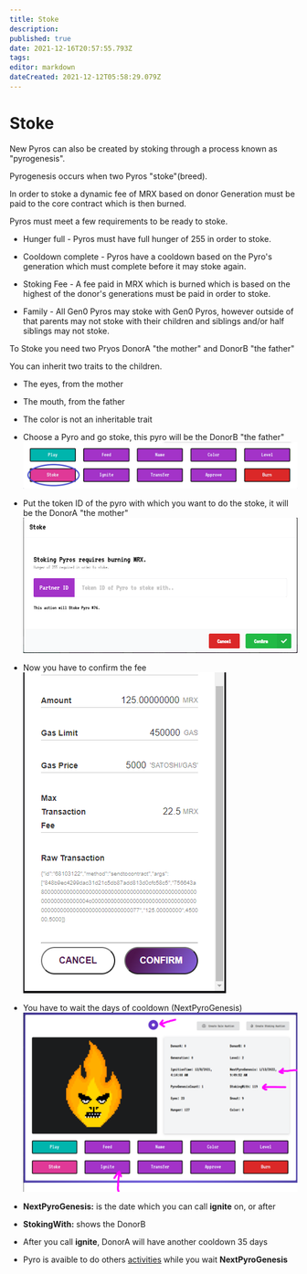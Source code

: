 ```yaml
---
title: Stoke
description: 
published: true
date: 2021-12-16T20:57:55.793Z
tags: 
editor: markdown
dateCreated: 2021-12-12T05:58:29.079Z
---
```


# Stoke
New Pyros can also be created by stoking through a process known as "pyrogenesis".

Pyrogenesis occurs when two Pyros "stoke"(breed).

In order to stoke a dynamic fee of MRX based on donor Generation must be paid to the core contract which is then burned.

Pyros must meet a few requirements to be ready to stoke.

- Hunger full - Pyros must have full hunger of 255 in order to stoke.

- Cooldown complete - Pyros have a cooldown based on the Pyro's generation which must complete before it may stoke again.

- Stoking Fee - A fee paid in MRX which is burned which is based on the highest of the donor's generations must be paid in order to stoke.

- Family - All Gen0 Pyros may stoke with Gen0 Pyros, however outside of that parents may not stoke with their children and siblings and/or half siblings may not stoke.

To Stoke you need two Pryos DonorA "the mother" and DonorB "the father"

You can inherit two traits to the children.
- The eyes, from the mother
- The mouth, from the father
- The color is not an inheritable trait

- Choose a Pyro and go stoke, this pyro will be the DonorB "the father"
![stoke.png](/stoke.png)

- Put the token ID  of the pyro with which you want to do the stoke, it will be the DonorA "the mother"
![stoke_partner.png](/stoke_partner.png)

- Now you have to confirm the fee
![stoke_fee_confirmation.png](/stoke_fee_confirmation.png)

- You have to wait the days of cooldown (NextPyroGenesis) 
![stoke_cooldown.png](/stoke_cooldown.png)
- **NextPyroGenesis:**  is the date which you can call **ignite** on, or after
- **StokingWith:** shows the DonorB
- After you call **ignite**, DonorA will have another cooldown 35 days
- Pyro is avaible to do others [activities](/pyro/activities) while you wait **NextPyroGenesis**
